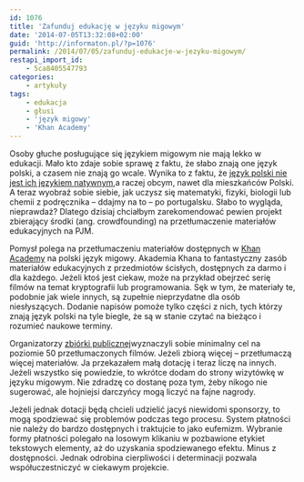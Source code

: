 ```yaml
---
id: 1076
title: 'Zafunduj edukację w języku migowym'
date: '2014-07-05T13:32:08+02:00'
guid: 'http://informaton.pl/?p=1076'
permalink: /2014/07/05/zafunduj-edukacje-w-jezyku-migowym/
restapi_import_id:
    - 5ca8405547793
categories:
    - artykuły
tags:
    - edukacja
    - głusi
    - 'język migowy'
    - 'Khan Academy'
---
```


Osoby głuche posługujące się językiem migowym nie mają lekko w edukacji. Mało kto zdaje sobie sprawę z faktu, że słabo znają one język polski, a czasem nie znają go wcale. Wynika to z faktu, że [język polski nie jest ich językiem natywnym,](http://informaton.pl/?p=447)a raczej obcym, nawet dla mieszkańców Polski. A teraz wyobraź sobie siebie, jak uczysz się matematyki, fizyki, biologii lub chemii z podręcznika – ddajmy na to – po portugalsku. Słabo to wygląda, nieprawdaż? Dlatego dzisiaj chciałbym zarekomendować pewien projekt zbierający środki (ang. <span lang="en">crowdfounding</span>) na przetłumaczenie materiałów edukacyjnych na PJM.

Pomysł polega na przetłumaczeniu materiałów dostępnych w [Khan Academy](https://www.khanacademy.org/) na polski język migowy. Akademia Khana to fantastyczny zasób materiałów edukacyjnych z przedmiotów ścisłych, dostępnych za darmo i dla każdego. Jeżeli ktoś jest ciekaw, może na przykład obejrzeć serię filmów na temat kryptografii lub programowania. Sęk w tym, że materiały te, podobnie jak wiele innych, są zupełnie nieprzydatne dla osób niesłyszących. Dodanie napisów pomoże tylko części z nich, tych którzy znają język polski na tyle biegle, że są w stanie czytać na bieżąco i rozumieć naukowe terminy.

Organizatorzy [zbiórki publicznej](http://www.beesfund.com/projekty/pokaz/197,akademia-khana-w-polskim-jezyku-migowym)wyznaczyli sobie minimalny cel na poziomie 50 przetłumaczonych filmów. Jeżeli zbiorą więcej – przetłumaczą więcej materiałów. Ja przekazałem małą dotację i teraz liczę na innych. Jeżeli wszystko się powiedzie, to wkrótce dodam do strony wizytówkę w języku migowym. Nie zdradzę co dostanę poza tym, żeby nikogo nie sugerować, ale hojniejsi darczyńcy mogą liczyć na fajne nagrody.

Jeżeli jednak dotacji będą chcieli udzielić jacyś niewidomi sponsorzy, to mogą spodziewać się problemów podczas tego procesu. System płatności nie należy do bardzo dostępnych i traktujcie to jako eufemizm. Wybranie formy płatności polegało na losowym klikaniu w pozbawione etykiet tekstowych elementy, aż do uzyskania spodziewanego efektu. Minus z dostępności. Jednak odrobina cierpliwości i determinacji pozwala współuczestniczyć w ciekawym projekcie.
